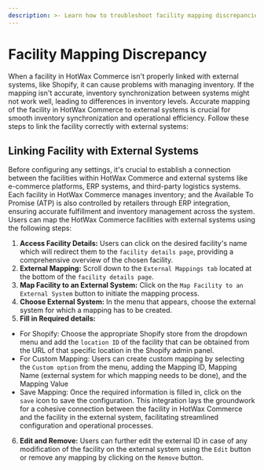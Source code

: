 ```yaml
---
description: >- Learn how to troubleshoot facility mapping discrepancies
---
```


# Facility Mapping Discrepancy

When a facility in HotWax Commerce isn't properly linked with external systems, like Shopify, it can cause problems with managing inventory. If the mapping isn't accurate, inventory synchronization between systems might not work well, leading to differences in inventory levels.
Accurate mapping of the facility in HotWax Commerce to external systems is crucial for smooth inventory synchronization and operational efficiency. Follow these steps to link the facility correctly with external systems:

## Linking Facility with External Systems

Before configuring any settings, it's crucial to establish a connection between the facilities within HotWax Commerce and external systems like e-commerce platforms, ERP systems, and third-party logistics systems. Each facility in HotWax Commerce manages inventory; and the Available To Promise (ATP) is also controlled by retailers through ERP integration, ensuring accurate fulfillment and inventory management across the system. Users can map the HotWax Commerce facilities with external systems using the following steps:

1. **Access Facility Details:** Users can click on the desired facility's name which will redirect them to the `facility details page`, providing a comprehensive overview of the chosen facility.
2. **External Mapping:** Scroll down to the `External Mappings tab` located at the bottom of the `facility details page`.
3. **Map Facility to an External System:** Click on the `Map Facility to an External System` button to initiate the mapping process.
4. **Choose External System:** In the menu that appears, choose the external system for which a mapping has to be created.
5. **Fill in Required details:**

- For Shopify: Choose the appropriate Shopify store from the dropdown menu and add the `location ID` of the facility that can be obtained from the URL of that specific location in the Shopify admin panel.
- For Custom Mapping: Users can create custom mapping by selecting the `Custom option` from the menu, adding the Mapping ID, Mapping Name (external system for which mapping needs to be done), and the Mapping Value 
- Save Mapping: Once the required information is filled in, click on the `save` icon to save the configuration. This integration lays the groundwork for a cohesive connection between the facility in HotWax Commerce and the facility in the external system, facilitating streamlined configuration and operational processes.

6. **Edit and Remove:** Users can further edit the external ID in case of any modification of the facility on the external system using the `Edit` button or remove any mapping by clicking on the `Remove` button.








